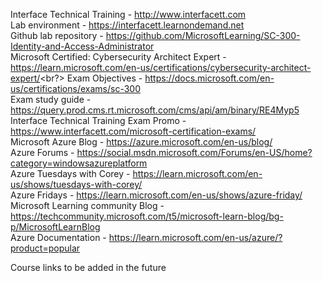 Interface Technical Training - http://www.interfacett.com<br>
Lab environment - https://interfacett.learnondemand.net<br>
Github lab repository - https://github.com/MicrosoftLearning/SC-300-Identity-and-Access-Administrator<br>
Microsoft Certified: Cybersecurity Architect Expert - https://learn.microsoft.com/en-us/certifications/cybersecurity-architect-expert/<br?>
Exam Objectives - https://docs.microsoft.com/en-us/certifications/exams/sc-300<br>
Exam study guide - https://query.prod.cms.rt.microsoft.com/cms/api/am/binary/RE4Myp5<br>
Interface Technical Training Exam Promo - https://www.interfacett.com/microsoft-certification-exams/<br>
Microsoft Azure Blog - https://azure.microsoft.com/en-us/blog/<br>
Azure Forums - https://social.msdn.microsoft.com/Forums/en-US/home?category=windowsazureplatform<br>
Azure Tuesdays with Corey - https://learn.microsoft.com/en-us/shows/tuesdays-with-corey/<br>
Azure Fridays - https://learn.microsoft.com/en-us/shows/azure-friday/<br>
Microsoft Learning community Blog - https://techcommunity.microsoft.com/t5/microsoft-learn-blog/bg-p/MicrosoftLearnBlog<br>
Azure Documentation - https://learn.microsoft.com/en-us/azure/?product=popular<br>

Course links to be added in the future<br>